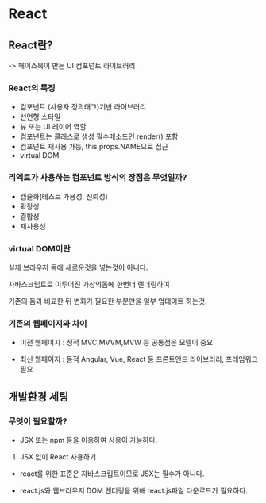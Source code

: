 # React

## React란?

-> 페이스북이 만든 UI 컴포넌트 라이브러리


### React의 특징

- 컴포넌트 (사용자 정의태그)기반 라이브러리
- 선언형 스타일
- 뷰 또는 UI 레이어 역할
- 컴포넌트는 클래스로 생성 필수메소드인 render() 포함
- 컴포넌트 재사용 가능, this.props.NAME으로 접근
- virtual DOM

### 리엑트가 사용하는 컴포넌트 방식의 장점은 무엇일까?

- 캡슐화(테스트 가용성, 신뢰성)
- 확장성
- 결합성
- 재사용성

### virtual DOM이란

실제 브라우저 돔에 새로운것을 넣는것이 아니다.

자바스크립트로 이루어진 가상의돔에 한번더 렌더링하여

기존의 돔과 비교한 뒤 변화가 필요한 부분만을 일부 업데이트 하는것.


### 기존의 웹페이지와 차이

- 이전 웹페이지 : 정적
MVC,MVVM,MVW 등 공통점은 모델이 중요

- 최신 웹페이지 : 동적
Angular, Vue, React 등 프론트엔드 라이브러리, 프레임워크 필요


## 개발환경 세팅

### 무엇이 필요할까?

- JSX 또는 npm 등을 이용하여 사용이 가능하다.

 1. JSX 없이 React 사용하기
 
 - react를 위한 표준은 자바스크립트이므로 JSX는 필수가 아니다.
 
 - react.js와 웹브라우저 DOM 렌더링을 위해 react.js파일 다운로드가 필요하다.
 
 
 
 

